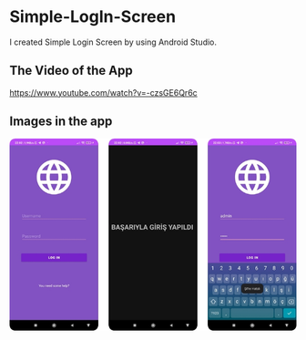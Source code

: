 # Simple-LogIn-Screen

I created Simple Login Screen by using Android Studio. 

## The Video of the App

https://www.youtube.com/watch?v=-czsGE6Qr6c

## Images in the app

<img src ="app/src/images/imageapp2.jpg">
